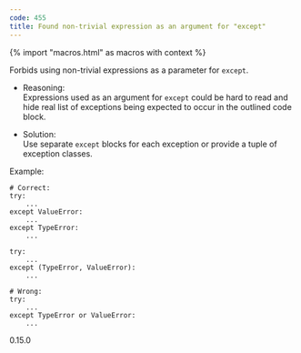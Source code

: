 ```yaml
---
code: 455
title: Found non-trivial expression as an argument for "except"
---
```


{% import "macros.html" as macros with context %}

Forbids using non-trivial expressions as a parameter for `except`.

  - Reasoning:  
    Expressions used as an argument for `except` could be hard to read
    and hide real list of exceptions being expected to occur in the
    outlined code block.

  - Solution:  
    Use separate `except` blocks for each exception or provide a tuple
    of exception classes.

Example:

    # Correct:
    try:
        ...
    except ValueError:
        ...
    except TypeError:
        ...
    
    try:
        ...
    except (TypeError, ValueError):
        ...
    
    # Wrong:
    try:
        ...
    except TypeError or ValueError:
        ...

<div class="versionadded">

0.15.0

</div>